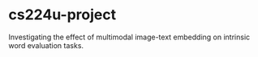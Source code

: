 # cs224u-project
Investigating the effect of multimodal image-text embedding on intrinsic word evaluation tasks.
